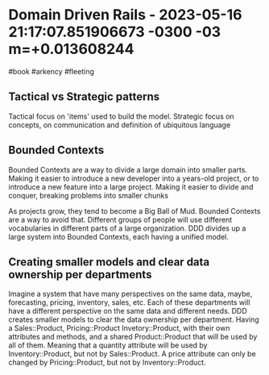 # Domain Driven Rails - 2023-05-16 21:17:07.851906673 -0300 -03 m=+0.013608244


#book
#arkency
#fleeting

## Tactical vs Strategic patterns

Tactical focus on 'items' used to build the model. Strategic
focus on concepts, on communication and definition of ubiquitous language

## Bounded Contexts

Bounded Contexts are a way to divide a large domain into smaller parts.
Making it easier to introduce a new developer into a years-old project,
or to introduce a new feature into a large project. Making it easier to
divide and conquer, breaking problems into smaller chunks

As projects grow, they tend to become a Big Ball of Mud. Bounded Contexts
are a way to avoid that. Different groups of people will use different
vocabularies in different parts of a large organization. DDD divides up
a large system into Bounded Contexts, each having a unified model.

## Creating smaller models and clear data ownership per departments

Imagine a system that have many perspectives on the same data, maybe, forecasting,
pricing, inventory, sales, etc. Each of these departments will have a different
perspective on the same data and different needs. DDD creates smaller models
to clear the data ownership per department. Having a Sales::Product, Pricing::Product
Invetory::Product, with their own attributes and methods, and a shared
Product::Product that will be used by all of them. Meaning that a quantity
attribute will be used by Inventory::Product, but not by Sales::Product.
A price attribute can only be changed by Pricing::Product, but not by
Inventory::Product.

